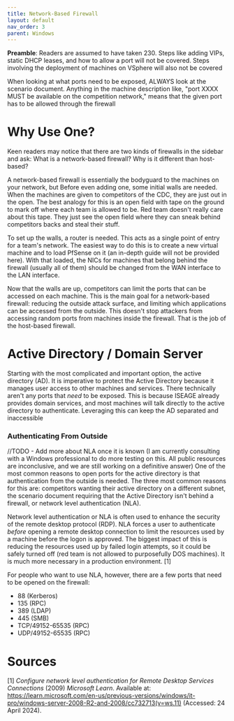 ```yaml
---
title: Network-Based Firewall
layout: default
nav_order: 3
parent: Windows
---
```


**Preamble**: Readers are assumed to have taken 230. Steps like adding VIPs, static DHCP leases, and how to allow a port will not be covered. Steps involving the deployment of machines on VSphere will also not be covered

When looking at what ports need to be exposed, ALWAYS look at the scenario document. Anything in the machine description like, "port XXXX MUST be available on the competition network," means that the given port has to be allowed through the firewall

# Why Use One?

Keen readers may notice that there are two kinds of firewalls in the sidebar and ask: What is a network-based firewall? Why is it different than host-based?

A network-based firewall is essentially the bodyguard to the machines on your network, but Before even adding one, some initial walls are needed. When the machines are given to competitors of the CDC, they are just out in the open. The best analogy for this is an open field with tape on the ground to mark off where each team is allowed to be. Red team doesn't really care about this tape. They just see the open field where they can sneak behind competitors backs and steal their stuff.

To set up the walls, a router is needed. This acts as a single point of entry for a team's network. The easiest way to do this is to create a new virtual machine and to load PfSense on it (an in-depth guide will not be provided here). With that loaded, the NICs for machines that belong behind the firewall (usually all of them) should be changed from the WAN interface to the LAN interface.

Now that the walls are up, competitors can limit the ports that can be accessed on each machine. This is the main goal for a network-based firewall: reducing the outside attack surface, and limiting which applications can be accessed from the outside. This doesn't stop attackers from accessing random ports from machines inside the firewall. That is the job of the host-based firewall.

# Active Directory / Domain Server

Starting with the most complicated and important option, the active directory (AD). It is imperative to protect the Active Directory because it manages user access to other machines and services. There technically aren't any ports that *need* to be exposed. This is because ISEAGE already provides domain services, and most machines will talk directly to the active directory to authenticate. Leveraging this can keep the AD separated and inaccessible 

### Authenticating From Outside
//TODO - Add more about NLA once it is known (I am currently consulting with a Windows professional to do more testing on this. All public resources are inconclusive, and we are still working on a definitive answer)
One of the most common reasons to open ports for the active directory is that authentication from the outside is needed. The three most common reasons for this are: competitors wanting their active directory on a different subnet, the scenario document requiring that the Active Directory isn't behind a firewall, or network level authentication (NLA).

Network level authentication or NLA is often used to enhance the security of the remote desktop protocol (RDP). NLA forces a user to authenticate *before* opening a remote desktop connection to limit the resources used by a machine before the logon is approved. The biggest impact of this is reducing the resources used up by failed login attempts, so it could be safely turned off (red team is not allowed to purposefully DOS machines). It is much more necessary in a production environment. \[1\]

For people who want to use NLA, however, there are a few ports that need to be opened on the firewall:
- 88 (Kerberos)
- 135 (RPC)
- 389 (LDAP)
- 445 (SMB)
- TCP/49152-65535 (RPC)
- UDP/49152-65535 (RPC)

# Sources

\[1\] *Configure network level authentication for Remote Desktop Services Connections* (2009) *Microsoft Learn*. Available at: https://learn.microsoft.com/en-us/previous-versions/windows/it-pro/windows-server-2008-R2-and-2008/cc732713(v=ws.11) (Accessed: 24 April 2024).